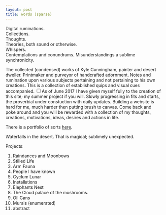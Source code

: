 ```yaml
---
layout: post
title: words (sparse)
---
```


Digital ruminations.    
Collections.   
Thoughts.  
Theories, both sound or otherwise.  
Whispers.  
Contemplations and conundrums.  Misunderstandings a sublime synchronicity.  

<span class="newthought">The collected (condensed) works</span> of Kyle Cunningham, painter and desert dweller.  Printmaker and purveyor of handcrafted adornment. Notes and rumination upon various subjects pertaining and not pertaining to his own creations.  This is a collection of established quips and visual cues accompanied.
<label for="One" class="margin-toggle sidenote-number"></label><input type="checkbox" id="One" class="margin-toggle" /><span class="sidenote">As of June 2017 I have given myself fully to the creation of this site;  my summer project if you will.  Slowly progressing in fits and starts, the proverbial under constuction with daily updates.  Building a website is hard for me, much harder then putting brush to canvas.  Come back and poke around and you will be rewarded with a collection of my thoughts, creations, motivations, ideas, desires and actions in life.</span>
 


There is a portfolio of sorts [here](/oeuvre "oeuvre"). 


Waterfalls in the desert.  That is magical; sublimely unexpected. 

Projects:   
1) Raindances and Moonbows  
2) Stilled Life  
3) Arm Fauna  
4) People I have known  
5) Cyclum Lunar  
6) Installations   
7) Elephants Nest  
8) The Cloud palace of the mushrooms.   
9) Oil Cans  
10) Murals (enumerated)  
11) abstract  
